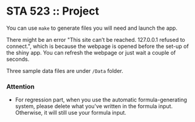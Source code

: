 # STA 523 :: Project

You can use `make` to generate files you will need and launch the app.

There might be an error "This site can’t be reached. 127.0.0.1 refused to connect.", which is because the webpage is opened before the set-up of the shiny app. You can refresh the webpage or just wait a couple of seconds.

Three sample data files are under `/Data` folder.

### Attention

- For regression part, when you use the automatic formula-generating system, please delete what you've written in the formula input. Otherwise, it will still use your formula input.